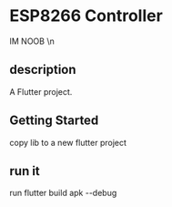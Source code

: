 # ESP8266 Controller
IM NOOB \n
## description
A Flutter project.

## Getting Started
copy lib to a new flutter project
## run it
run flutter build apk --debug
